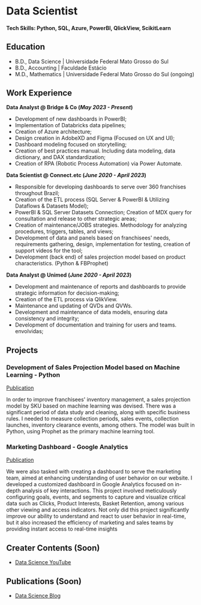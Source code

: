 # Data Scientist

#### Tech Skills: Python, SQL, Azure, PowerBI, QlickView, ScikitLearn

## Education
- B.D., Data Science | Universidade Federal Mato Grosso do Sul								       		
- B.D., Accounting	| Faculdade Estácio	 			        		
- M.D., Mathematics | Universidade Federal Mato Grosso do Sul	(ongoing)

## Work Experience
**Data Analyst  @ Bridge & Co (_May 2023 - Present_)**
- Development of new dashboards in PowerBI;
- Implementation of Databricks data pipelines;
- Creation of Azure architecture;
- Design creation in AdobeXD and Figma (Focused on UX and UI);
- Dashboard modeling focused on storytelling;
- Creation of best practices manual. Including data modeling, data dictionary, and DAX standardization;
- Creation of RPA (Robotic Process Automation) via Power Automate.


**Data Scientist @ Connect.etc (_June 2020 - April 2023_)**
- Responsible for developing dashboards to serve over 360 franchises throughout Brazil;
- Creation of the ETL process (SQL Server & PowerBI & Utilizing Dataflows & Datasets Model);
- PowerBI & SQL Server Datasets Connection; Creation of MDX query for consultation and release to other strategic areas;
- Creation of maintenance/JOBS strategies. Methodology for analyzing procedures, triggers, tables, and views;
- Development of data and panels based on franchisees' needs, requirements gathering, design, implementation for testing, creation of support videos for the tool;
- Development (back end) of sales projection model based on product characteristics. (Python & FBProphet)

**Data Analyst @ Unimed (_June 2020 - April 2023_)**
- Development and maintenance of reports and dashboards to provide strategic information for decision-making;
- Creation of the ETL process via QlikView.
- Maintenance and updating of QVDs and QVWs.
- Development and maintenance of data models, ensuring data consistency and integrity;
- Development of documentation and training for users and teams. envolvidas;



## Projects
### Development of Sales Projection Model based on Machine Learning - Python  
[Publication]()

In order to improve franchisees' inventory management, a sales projection model by SKU based on machine learning was devised. There was a significant period of data study and cleaning, along with specific business rules. I needed to measure collection periods, sales events, collection launches, inventory clearance events, among others. The model was built in Python, using Prophet as the primary machine learning tool.

### Marketing Dashboard - Google Analytics 
[Publication]()

We were also tasked with creating a dashboard to serve the marketing team, aimed at enhancing understanding of user behavior on our website. I developed a customized dashboard in Google Analytics focused on in-depth analysis of key interactions. This project involved meticulously configuring goals, events, and segments to capture and visualize critical data such as Clicks, Product Interests, Basket Retention, among various other viewing and access indicators. Not only did this project significantly improve our ability to understand and react to user behavior in real-time, but it also increased the efficiency of marketing and sales teams by providing instant access to real-time insights


## Creater Contents (Soon)

- [Data Science YouTube]()

## Publications (Soon)


- [Data Science Blog](Soon)
